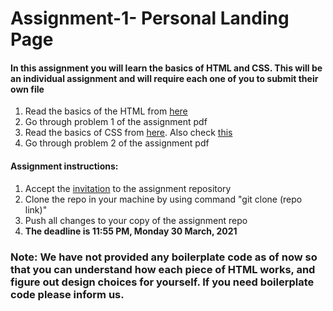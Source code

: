 # Assignment-1- Personal Landing Page
<h4>In this assignment you will learn the basics of HTML and CSS. This will be an individual assignment and will require each one of you to submit their own file</h4>
<ol>
	<li> Read the basics of the HTML from <a href="#"> here</a></li> 	
	<li> Go through problem 1 of the assignment pdf </li>
	<li> Read the basics of CSS from <a href="#"> here</a>. Also check <a href="#">this</a></li>
	<li> Go through problem 2 of the assignment pdf </li>
</ol>
<h4> Assignment instructions: </h4>
<ol>
	<li> Accept the <a href="https://classroom.github.com/a/MdCTTnJM">invitation</a> to the assignment repository
	<li> Clone the repo in your machine by using command "git clone (repo link)"
	<li> Push all changes to your copy of the assignment repo
	<li> <b> The deadline is 11:55 PM, Monday 30 March, 2021 </b>
  <!--
	<li> Put all code in the sub-directory OpenGL-code
	<li> Put all usage instructions, directory structure and description in a README in the root directory
   -->
</ol>

### Note: We have not provided any boilerplate code as of now so that you can understand how each piece of HTML works, and figure out design choices for yourself. If you need boilerplate code please inform us.

